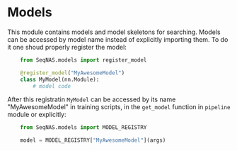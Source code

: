 # Models

This module contains models and model skeletons for searching.
Models can be accessed by model name instead of explicitly importing them.
To do it one shoud properly register the model:

```python
    from SeqNAS.models import register_model

    @register_model("MyAwesomeModel")
    class MyModel(nn.Module):
        # model code
```

After this registratin `MyModel` can be accessed by its name "MyAwesomeModel"
in training scripts, in the `get_model` function in `pipeline` module or explicitly:

```python
    from SeqNAS.models import MODEL_REGISTRY

    model = MODEL_REGISTRY["MyAwesomeModel"](args)
```

